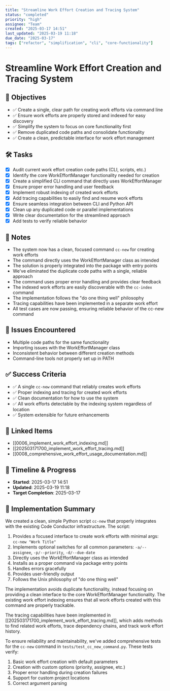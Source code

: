 ```yaml
---
title: "Streamline Work Effort Creation and Tracing System"
status: "completed"
priority: "high"
assignee: "Team"
created: "2025-03-17 14:51"
last_updated: "2025-03-19 11:18"
due_date: "2025-03-17"
tags: ["refactor", "simplification", "cli", "core-functionality"]
---
```


# Streamline Work Effort Creation and Tracing System

## 🚩 Objectives
- ✅ Create a single, clear path for creating work efforts via command line
- ✅ Ensure work efforts are properly stored and indexed for easy discovery
- ✅ Simplify the system to focus on core functionality first
- ✅ Remove duplicated code paths and consolidate functionality
- ✅ Create a clean, predictable interface for work effort management

## 🛠 Tasks
- [x] Audit current work effort creation code paths (CLI, scripts, etc.)
- [x] Identify the core WorkEffortManager functionality needed for creation
- [x] Create a simplified CLI command that directly uses WorkEffortManager
- [x] Ensure proper error handling and user feedback
- [x] Implement robust indexing of created work efforts
- [x] Add tracing capabilities to easily find and resume work efforts
- [x] Ensure seamless integration between CLI and Python API
- [x] Clean up any duplicated code or parallel implementations
- [x] Write clear documentation for the streamlined approach
- [x] Add tests to verify reliable behavior

## 📝 Notes
- The system now has a clean, focused command `cc-new` for creating work efforts
- The command directly uses the WorkEffortManager class as intended
- The solution is properly integrated into the package with entry points
- We've eliminated the duplicate code paths with a single, reliable approach
- The command uses proper error handling and provides clear feedback
- The indexed work efforts are easily discoverable with the `cc-index` command
- The implementation follows the "do one thing well" philosophy
- Tracing capabilities have been implemented in a separate work effort
- All test cases are now passing, ensuring reliable behavior of the cc-new command

## 🐞 Issues Encountered
- Multiple code paths for the same functionality
- Importing issues with the WorkEffortManager class
- Inconsistent behavior between different creation methods
- Command-line tools not properly set up in PATH

## ✅ Success Criteria
- ✅ A single `cc-new` command that reliably creates work efforts
- ✅ Proper indexing and tracing for created work efforts
- ✅ Clean documentation for how to use the system
- ✅ All work efforts detectable by the indexing system regardless of location
- ✅ System extensible for future enhancements

## 📌 Linked Items
- [[0006_implement_work_effort_indexing.md]]
- [[202503171700_implement_work_effort_tracing.md]]
- [[0008_comprehensive_work_effort_usage_documentation.md]]

## 📅 Timeline & Progress
- **Started**: 2025-03-17 14:51
- **Updated**: 2025-03-19 11:18
- **Target Completion**: 2025-03-17

## 🔄 Implementation Summary
We created a clean, simple Python script `cc-new` that properly integrates with the existing Code Conductor infrastructure. The script:

1. Provides a focused interface to create work efforts with minimal args: `cc-new "Work Title"`
2. Implements optional switches for all common parameters: `-a/--assignee`, `-p/--priority`, `-d/--due-date`
3. Directly uses the WorkEffortManager class as intended
4. Installs as a proper command via package entry points
5. Handles errors gracefully
6. Provides user-friendly output
7. Follows the Unix philosophy of "do one thing well"

The implementation avoids duplicate functionality, instead focusing on providing a clean interface to the core WorkEffortManager functionality. The existing work effort indexing ensures that all work efforts created with this command are properly trackable.

The tracing capabilities have been implemented in [[202503171700_implement_work_effort_tracing.md]], which adds methods to find related work efforts, trace dependency chains, and track work effort history.

To ensure reliability and maintainability, we've added comprehensive tests for the `cc-new` command in `tests/test_cc_new_command.py`. These tests verify:
1. Basic work effort creation with default parameters
2. Creation with custom options (priority, assignee, etc.)
3. Proper error handling during creation failures
4. Support for custom project locations
5. Correct argument parsing
